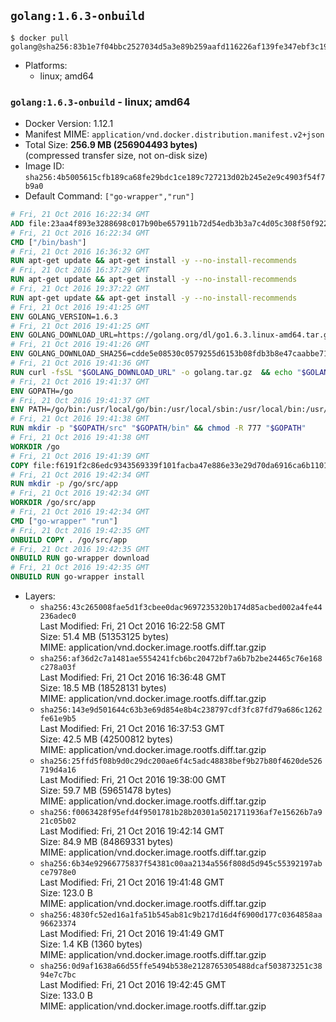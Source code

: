 ## `golang:1.6.3-onbuild`

```console
$ docker pull golang@sha256:83b1e7f04bbc2527034d5a3e89b259aafd116226af139fe347ebf3c19b19c906
```

-	Platforms:
	-	linux; amd64

### `golang:1.6.3-onbuild` - linux; amd64

-	Docker Version: 1.12.1
-	Manifest MIME: `application/vnd.docker.distribution.manifest.v2+json`
-	Total Size: **256.9 MB (256904493 bytes)**  
	(compressed transfer size, not on-disk size)
-	Image ID: `sha256:4b5005615cfb189ca68fe29bdc1ce189c727213d02b245e2e9c4903f54f7b9a0`
-	Default Command: `["go-wrapper","run"]`

```dockerfile
# Fri, 21 Oct 2016 16:22:34 GMT
ADD file:23aa4f893e3288698c017b90be657911b72d54edb3b3a7c4d05c308f50f9228f in / 
# Fri, 21 Oct 2016 16:22:34 GMT
CMD ["/bin/bash"]
# Fri, 21 Oct 2016 16:36:32 GMT
RUN apt-get update && apt-get install -y --no-install-recommends 		ca-certificates 		curl 		wget 	&& rm -rf /var/lib/apt/lists/*
# Fri, 21 Oct 2016 16:37:29 GMT
RUN apt-get update && apt-get install -y --no-install-recommends 		bzr 		git 		mercurial 		openssh-client 		subversion 				procps 	&& rm -rf /var/lib/apt/lists/*
# Fri, 21 Oct 2016 19:37:22 GMT
RUN apt-get update && apt-get install -y --no-install-recommends 		g++ 		gcc 		libc6-dev 		make 		pkg-config 	&& rm -rf /var/lib/apt/lists/*
# Fri, 21 Oct 2016 19:41:25 GMT
ENV GOLANG_VERSION=1.6.3
# Fri, 21 Oct 2016 19:41:25 GMT
ENV GOLANG_DOWNLOAD_URL=https://golang.org/dl/go1.6.3.linux-amd64.tar.gz
# Fri, 21 Oct 2016 19:41:26 GMT
ENV GOLANG_DOWNLOAD_SHA256=cdde5e08530c0579255d6153b08fdb3b8e47caabbe717bc7bcd7561275a87aeb
# Fri, 21 Oct 2016 19:41:36 GMT
RUN curl -fsSL "$GOLANG_DOWNLOAD_URL" -o golang.tar.gz 	&& echo "$GOLANG_DOWNLOAD_SHA256  golang.tar.gz" | sha256sum -c - 	&& tar -C /usr/local -xzf golang.tar.gz 	&& rm golang.tar.gz
# Fri, 21 Oct 2016 19:41:37 GMT
ENV GOPATH=/go
# Fri, 21 Oct 2016 19:41:37 GMT
ENV PATH=/go/bin:/usr/local/go/bin:/usr/local/sbin:/usr/local/bin:/usr/sbin:/usr/bin:/sbin:/bin
# Fri, 21 Oct 2016 19:41:38 GMT
RUN mkdir -p "$GOPATH/src" "$GOPATH/bin" && chmod -R 777 "$GOPATH"
# Fri, 21 Oct 2016 19:41:38 GMT
WORKDIR /go
# Fri, 21 Oct 2016 19:41:39 GMT
COPY file:f6191f2c86edc9343569339f101facba47e886e33e29d70da6916ca6b1101a53 in /usr/local/bin/ 
# Fri, 21 Oct 2016 19:42:34 GMT
RUN mkdir -p /go/src/app
# Fri, 21 Oct 2016 19:42:34 GMT
WORKDIR /go/src/app
# Fri, 21 Oct 2016 19:42:34 GMT
CMD ["go-wrapper" "run"]
# Fri, 21 Oct 2016 19:42:35 GMT
ONBUILD COPY . /go/src/app
# Fri, 21 Oct 2016 19:42:35 GMT
ONBUILD RUN go-wrapper download
# Fri, 21 Oct 2016 19:42:35 GMT
ONBUILD RUN go-wrapper install
```

-	Layers:
	-	`sha256:43c265008fae5d1f3cbee0dac9697235320b174d85acbed002a4fe44236adec0`  
		Last Modified: Fri, 21 Oct 2016 16:22:58 GMT  
		Size: 51.4 MB (51353125 bytes)  
		MIME: application/vnd.docker.image.rootfs.diff.tar.gzip
	-	`sha256:af36d2c7a1481ae5554241fcb6bc20472bf7a6b7b2be24465c76e168c278a03f`  
		Last Modified: Fri, 21 Oct 2016 16:36:48 GMT  
		Size: 18.5 MB (18528131 bytes)  
		MIME: application/vnd.docker.image.rootfs.diff.tar.gzip
	-	`sha256:143e9d501644c63b3e69d854e8b4c238797cdf3fc87fd79a686c1262fe61e9b5`  
		Last Modified: Fri, 21 Oct 2016 16:37:53 GMT  
		Size: 42.5 MB (42500812 bytes)  
		MIME: application/vnd.docker.image.rootfs.diff.tar.gzip
	-	`sha256:25ffd5f08b9d0c29dc200ae6f4c5adc48838bef9b27b80f4620de526719d4a16`  
		Last Modified: Fri, 21 Oct 2016 19:38:00 GMT  
		Size: 59.7 MB (59651478 bytes)  
		MIME: application/vnd.docker.image.rootfs.diff.tar.gzip
	-	`sha256:f0063428f95efd4f9501781b28b20301a5021711936af7e15626b7a921c05b02`  
		Last Modified: Fri, 21 Oct 2016 19:42:14 GMT  
		Size: 84.9 MB (84869331 bytes)  
		MIME: application/vnd.docker.image.rootfs.diff.tar.gzip
	-	`sha256:6b34e92966775837f54381c00aa2134a556f808d5d945c55392197abce7978e0`  
		Last Modified: Fri, 21 Oct 2016 19:41:48 GMT  
		Size: 123.0 B  
		MIME: application/vnd.docker.image.rootfs.diff.tar.gzip
	-	`sha256:4830fc52ed16a1fa51b545ab81c9b217d16d4f6900d177c0364858aa96623374`  
		Last Modified: Fri, 21 Oct 2016 19:41:49 GMT  
		Size: 1.4 KB (1360 bytes)  
		MIME: application/vnd.docker.image.rootfs.diff.tar.gzip
	-	`sha256:0d9af1638a66d55ffe5494b538e2128765305488dcaf503873251c3894e7c7bc`  
		Last Modified: Fri, 21 Oct 2016 19:42:45 GMT  
		Size: 133.0 B  
		MIME: application/vnd.docker.image.rootfs.diff.tar.gzip

